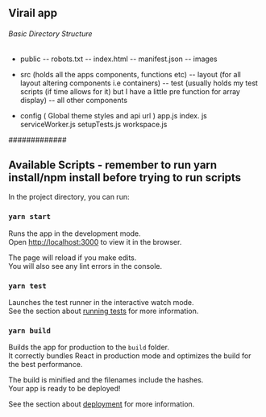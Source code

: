 ## Virail app

###### Basic Directory Structure #######

- public
-- robots.txt
-- index.html
-- manifest.json
-- images

- src (holds all the apps components, functions etc)
-- layout (for all layout altering components i.e containers)
-- test (usually holds my test scripts (if time allows for it) but I have a little pre function for array display)
-- all other components

- config ( Global theme styles and api url )
app.js
index.  js
serviceWorker.js
setupTests.js
workspace.js

#############

## Available Scripts - remember to run yarn install/npm install before trying to run scripts
In the project directory, you can run:

### `yarn start`

Runs the app in the development mode.<br />
Open [http://localhost:3000](http://localhost:3000) to view it in the browser.

The page will reload if you make edits.<br />
You will also see any lint errors in the console.

### `yarn test`

Launches the test runner in the interactive watch mode.<br />
See the section about [running tests](https://facebook.github.io/create-react-app/docs/running-tests) for more information.

### `yarn build`

Builds the app for production to the `build` folder.<br />
It correctly bundles React in production mode and optimizes the build for the best performance.

The build is minified and the filenames include the hashes.<br />
Your app is ready to be deployed!

See the section about [deployment](https://facebook.github.io/create-react-app/docs/deployment) for more information.
